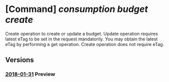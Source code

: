 # [Command] _consumption budget create_

Create operation to create or update a budget. Update operation requires latest eTag to be set in the request mandatorily. You may obtain the latest eTag by performing a get operation. Create operation does not require eTag.

## Versions

### [2018-01-31](/Resources/mgmt-plane/L3N1YnNjcmlwdGlvbnMve30vcHJvdmlkZXJzL21pY3Jvc29mdC5jb25zdW1wdGlvbi9idWRnZXRzL3t9/2018-01-31.xml) **Preview**

<!-- mgmt-plane /subscriptions/{}/providers/microsoft.consumption/budgets/{} 2018-01-31 -->
